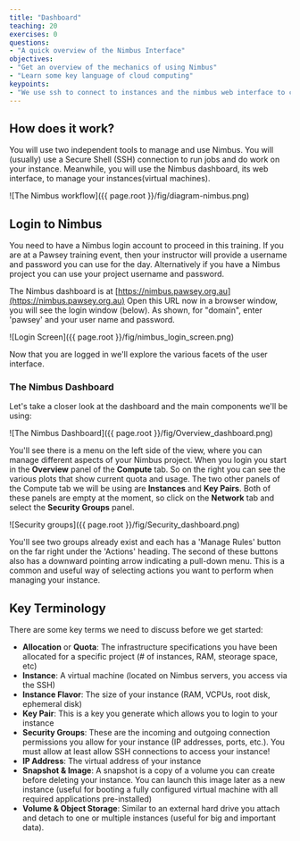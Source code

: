 ```yaml
---
title: "Dashboard"
teaching: 20
exercises: 0
questions:
- "A quick overview of the Nimbus Interface"
objectives:
- "Get an overview of the mechanics of using Nimbus"
- "Learn some key language of cloud computing"
keypoints:
- "We use ssh to connect to instances and the nimbus web interface to create and manage instances."
---
```


## How does it work?

You will use two independent tools to manage and use Nimbus.  You will (usually) use a Secure Shell (SSH) connection to run jobs and do work on your instance.  Meanwhile, you will use the Nimbus dashboard, its web interface, to manage your instances(virtual machines).

![The Nimbus workflow]({{ page.root }}/fig/diagram-nimbus.png)

## Login to Nimbus

You need to have a Nimbus login account to proceed in this training.  If you are at a Pawsey training event, then your instructor will provide a username and password you can use for the day.  Alternatively if you have a Nimbus project you can use your project username and password.

The Nimbus dashboard is at [https://nimbus.pawsey.org.au](https://nimbus.pawsey.org.au)
Open this URL now in a browser window, you will see the login window (below).  As shown, for "domain", enter 'pawsey' and your user name and password.

![Login Screen]({{ page.root }}/fig/nimbus_login_screen.png)

Now that you are logged in we'll explore the various facets of the user interface.

### The Nimbus Dashboard
Let's take a closer look at the dashboard and the main components we'll be using:

![The Nimbus Dashboard]({{ page.root }}/fig/Overview_dashboard.png)

You'll see there is a menu on the left side of the view, where you can manage different aspects of your Nimbus project. When you login you start in the **Overview** panel of the **Compute** tab. So on the right you can see the various plots that show current quota and usage. The two other panels of the Compute tab we will be using are **Instances** and **Key Pairs**. Both of these panels are empty at the moment, so click on the **Network** tab and select the **Security Groups** panel.

![Security groups]({{ page.root }}/fig/Security_dashboard.png)

 You'll see two groups already exist and each has a 'Manage Rules' button on the far right under the 'Actions' heading. The second of these buttons also has a downward pointing arrow indicating a pull-down menu. This is a common and useful way of selecting actions you want to perform when managing your instance.


## Key Terminology

There are some key terms we need to discuss before we get started:

* **Allocation** or **Quota**:
    The infrastructure specifications you have been allocated for a specific project (# of instances, RAM, steorage space, etc)
* **Instance**:
    A virtual machine (located on Nimbus servers, you access via the SSH)
* **Instance Flavor**:
    The size of your instance (RAM, VCPUs, root disk, ephemeral disk)
* **Key Pair**:
    This is a key you generate which allows you to login to your instance
* **Security Groups**:
    These are the incoming and outgoing connection permissions you allow for your instance (IP addresses, ports, etc.).
    You must allow at least allow SSH connections to access your instance!
* **IP Address**:
    The virtual address of your instance
* **Snapshot & Image**:
    A snapshot is a copy of a volume you can create before deleting your instance. You can launch this image later as a new instance (useful for booting a fully configured virtual machine with all required applications pre-installed)
* **Volume & Object Storage**:
    Similar to an external hard drive you attach and detach to one or multiple instances (useful for big and important data).
